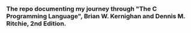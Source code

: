 ### The repo documenting my journey through "The C Programming Language", Brian W. Kernighan and Dennis M. Ritchie, 2nd Edition.